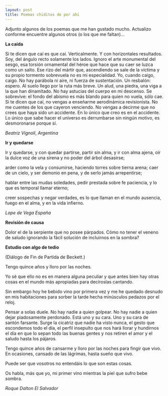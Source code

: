 ```yaml
---
layout: post
title: Poemas chiditos de por ahí 
--- 
```


Adjunto algunos de los poemas que me han gustado mucho. Actualizo conforme encuentre algunos otros (o los que me faltan)...

**La caída** 

Si te dicen que caí
es que caí.
Verticalmente.
Y con horizontales resultados.
Soy, del ángulo recto
solamente los lados.
Ignoro el arte monumental del sesgo,
esa torsión ornamental del héroe
que hace que su caer se luzca como un salto.
Ese rizo del mártir que, ascendiendo
se sale de la víctima
y su propio tormento sobrevuela
no es mi especialidad. Yo, cuando caigo,
caigo.
No hay parábola
ni aire, ni fuerza de sustentación.
Un resbalón: espero. Al suelo llego
por la ruta más breve.
Un alud, una piedra,
una viga a la que han dinamitado.
No hay astucias del cuerpo en mi descenso.
Se sobrevive: el fondo
del abismo es más blando
para quien no vuela, sólo cae.
Si te dicen que caí,
no vengas
a enseñarme aerodinámica revisionista.
No me cuentes de los que cayeron venciendo.
No vengas a decirme
que no crees que haya sido un accidente.
En lo único que creo es en el accidente.
Lo único que sabe hacer el universo
es derrumbarse sin ningún motivo,
es desmoronarse porque sí.

_Beatriz Vignoli_, _Argentina_ 

**Ir y quedarse** 


Ir y quedarse, y con quedar partirse,
partir sin alma, y ir con alma ajena,
oír la dulce voz de una sirena
y no poder del árbol desasirse;

arder como la vela y consumirse,
haciendo torres sobre tierna arena;
caer de un cielo, y ser demonio en pena,
y de serlo jamás arrepentirse;

hablar entre las mudas soledades,
pedir prestada sobre fe paciencia,
y lo que es temporal llamar eterno;

creer sospechas y negar verdades,
es lo que llaman en el mundo ausencia,
fuego en el alma, y en la vida infierno.

_Lope de Vega_ _España_ 

**Revisión de causa** 

Dolor el de la serpiente que no posee párpados.
Cómo no tener el veneno de saludo
ignorando la fácil solución de incluirnos en la sombra?

**Estudio con algo de tedio** 

(Diálogo de Fin de Partida de Beckett.)

Tengo quince años y lloro por las noches.

Yo sé que ello no es en manera alguna peculiar
y que antes bien hay otras cosas en el mundo
más apropiadas para decíroslas cantando.

Sin embargo hoy he bebido vino por primera vez
y me he quedado desnudo en mis habitaciones para sorber la tarde
hecha minúsculos pedazos
por el reloj.

Pensar a solas duele. No hay nadie a quien golpear. No hay nadie
a quien dejar piadosamente perdonado.
Está uno y su cara. Uno y su cara
de santón farsante.
Surge la cicatriz que nadie ha visto nunca,
el gesto que escondemos todo el día,
el perfil insepulto que nos hará llorar y hundirnos
el día en que lo sepan todo las buenas gentes
y nos retiren el amor y el saludo hasta los pájaros.

Tengo quince años de cansarme
y lloro por las noches para fingir que vivo.
En ocasiones, cansado de las lágrimas,
hasta sueño que vivo.

Puede ser que vosotros no entendáis lo que son estas cosas.

Os habla, más que yo, mi primer vino mientras la piel que
sufro bebe sombra.

_Roque Dalton_ _El Salvador_ 

